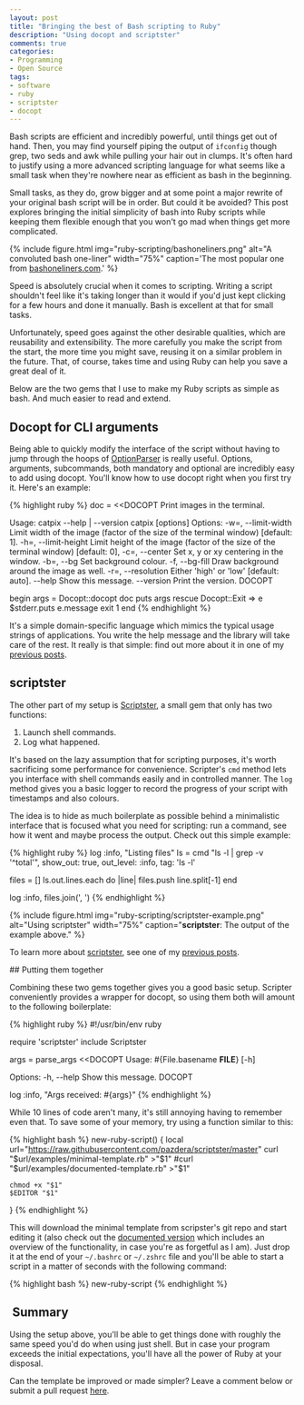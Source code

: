```yaml
---
layout: post
title: "Bringing the best of Bash scripting to Ruby"
description: "Using docopt and scriptster"
comments: true
categories:
- Programming
- Open Source
tags:
- software
- ruby
- scriptster
- docopt
---
```


Bash scripts are efficient and incredibly powerful, until things get out
of hand. Then, you may find yourself piping the output of `ifconfig` though
grep, two seds and awk while pulling your hair out in clumps. It's often hard
to justify using a more advanced scripting language for what seems like a small
task when they're nowhere near as efficient as bash in the beginning.

Small tasks, as they do, grow bigger and at some point a major rewrite of your
original bash script will be in order. But could it be avoided? This post
explores bringing the initial simplicity of bash into Ruby scripts while
keeping them flexible enough that you won't go mad when things get more
complicated.

{% include figure.html img="ruby-scripting/bashoneliners.png" alt="A convoluted bash one-liner" width="75%" caption='The most popular one from <a href="http://www.bashoneliners.com/oneliners/oneliner/192/">bashoneliners.com</a>.' %}

Speed is absolutely crucial when it comes to scripting. Writing a script
shouldn't feel like it's taking longer than it would if you'd just kept
clicking for a few hours and done it manually. Bash is excellent at that for
small tasks.

Unfortunately, speed goes against the other desirable qualities, which are
reusability and extensibility. The more carefully you make the script from the
start, the more time you might save, reusing it on a similar problem in the
future. That, of course, takes time and using Ruby can help you save a great
deal of it.

Below are the two gems that I use to make my Ruby scripts as simple as bash.
And much easier to read and extend.

## Docopt for CLI arguments

Being able to quickly modify the interface of the script without having to jump
through the hoops of
[OptionParser](http://ruby-doc.org/stdlib-2.2.2/libdoc/optparse/rdoc/OptionParser.html)
is really useful. Options, arguments, subcommands, both mandatory and optional
are incredibly easy to add using docopt. You'll know how to use docopt right
when you first try it. Here's an example:

{% highlight ruby %}
doc = <<DOCOPT
Print images in the terminal.

Usage:
  catpix --help | --version
  catpix [options] <path>
Options:
  -w=<width>, --limit-width     Limit width of the image (factor of the size
                                of the terminal window) [default: 1].
  -h=<height>, --limit-height   Limit height of the image (factor of the size
                                of the terminal window) [default: 0],
  -c=<pos>, --center            Set x, y or xy centering in the window.
  -b=<colour>, --bg             Set background colour.
  -f, --bg-fill                 Draw background around the image as well.
  -r=<res>, --resolution        Either 'high' or 'low' [default: auto].
  --help                        Show this message.
  --version                     Print the version.
DOCOPT

begin
  args = Docopt::docopt doc
  puts args
rescue Docopt::Exit => e
  $stderr.puts e.message
  exit 1
end
{% endhighlight %}


It's a simple domain-specific language which mimics the typical usage strings
of applications. You write the help message and the library will take care of
the rest. It really is that simple: find out more about it in one of my
[previous posts](http://radek.io/2015/01/19/docopt/).

## scriptster

The other part of my setup is
[Scriptster](https://github.com/pazdera/scriptster), a small gem that only has
two functions:

1. Launch shell commands.
2. Log what happened.

It's based on the lazy assumption that for scripting purposes, it's worth
sacrificing some performance for convenience. Scripter's `cmd` method lets you
interface with shell commands easily and in controlled manner. The `log` method
gives you a basic logger to record the progress of your script with timestamps
and also colours.

The idea is to hide as much boilerplate as possible behind a minimalistic
interface that is focused what you need for scripting: run a command, see how
it went and maybe process the output. Check out this simple example:

{% highlight ruby %}
log :info, "Listing files"
ls = cmd "ls -l | grep -v '^total'",
  show_out: true,
  out_level: :info,
  tag: 'ls -l'

files = []
ls.out.lines.each do |line|
  files.push line.split[-1]
end

log :info, files.join(', ')
{% endhighlight %}

{% include figure.html img="ruby-scripting/scriptster-example.png" alt="Using scriptster" width="75%" caption="<b>scriptster</b>: The output of the example above." %}

To learn more about [scriptster](https://github.com/pazdera/scriptster), see
one of my [previous posts](http://radek.io/2014/11/01/scriptster/).

## Putting them together

Combining these two gems together gives you a good basic setup. Scripter
conveniently provides a wrapper for docopt, so using them both will amount to
the following boilerplate:

{% highlight ruby %}
#!/usr/bin/env ruby

require 'scriptster'
include Scriptster

args = parse_args <<DOCOPT
Usage:
  #{File.basename __FILE__} [-h]

Options:
  -h, --help          Show this message.
DOCOPT

log :info, "Args received: #{args}"
{% endhighlight %}

While 10 lines of code aren't many, it's still annoying having to remember even
that. To save some of your memory, try using a function similar to this:

{% highlight bash %}
new-ruby-script()
{
    local url="https://raw.githubusercontent.com/pazdera/scriptster/master"
    curl "$url/examples/minimal-template.rb" >"$1"
    #curl "$url/examples/documented-template.rb" >"$1"

    chmod +x "$1"
    $EDITOR "$1"
}
{% endhighlight %}

This will download the minimal template from scripster's git repo and start
editing it (also check out the [documented
version](https://github.com/pazdera/scriptster/blob/master/examples/documented-template.rb)
which includes an overview of the functionality, in case you're as forgetful as
I am). Just drop it at the end of your `~/.bashrc` or `~/.zshrc` file and
you'll be able to start a script in a matter of seconds with the following
command:

{% highlight bash %}
new-ruby-script <file-path>
{% endhighlight %}

##  Summary

Using the setup above, you'll be able to get things done with roughly the same
speed you'd do when using just shell. But in case your program exceeds the
initial expectations, you'll have all the power of Ruby at your disposal.

Can the template be improved or made simpler? Leave a comment below or submit a
pull request
[here](https://github.com/pazdera/scriptster/blob/master/examples/template.rb).

